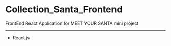 # Collection_Santa_Frontend

FrontEnd React Application for MEET YOUR SANTA mini project

_____________________

- React.js
